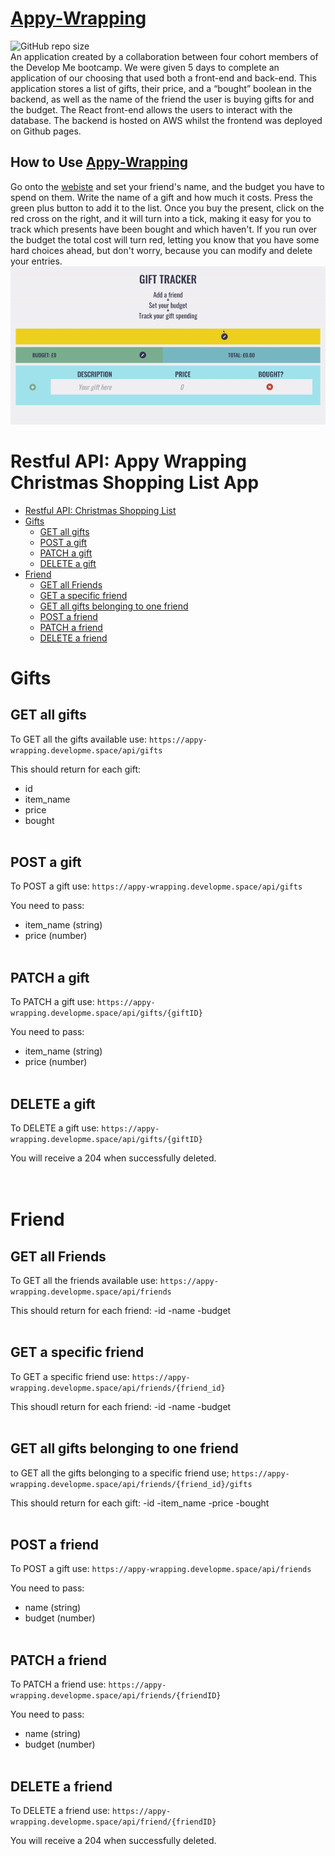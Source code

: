 # [Appy-Wrapping](https://nelboh.github.io/gift-tracker-app/?v) <br>
![GitHub repo size](https://img.shields.io/github/repo-size/appy-wrapping/gift-list-backend?logo=GitHub&style=for-the-badge) <br>
An application created by a collaboration between four cohort members of the Develop Me bootcamp. We were given 5 days to complete an application of our choosing that used both a front-end and back-end. This application stores a list of gifts, their price, and a “bought” boolean in the backend, as well as the name of the friend the user is buying gifts for and the budget. The React front-end allows the users to interact with the database. The backend is hosted on AWS whilst the frontend was deployed on Github pages.

## How to Use [Appy-Wrapping](https://nelboh.github.io/gift-tracker-app/?v)
Go onto the [webiste](https://nelboh.github.io/gift-tracker-app/?v) and set your friend's name, and the budget you have to spend on them. Write the name of a gift and how much it costs. Press the green plus button to add it to the list. Once you buy the present, click on the red cross on the right, and it will turn into a tick, making it easy for you to track which presents have been bought and which haven't. If you run over the budget the total cost will turn red, letting you know that you have some hard choices ahead, but don't worry, because you can modify and delete your entries. <br>
![gif demoing app](appyWrappingDemo.gif)


# Restful API: Appy Wrapping Christmas Shopping List App

- [Restful API: Christmas Shopping List](#restful-api-christmas-shopping-list)
- [Gifts](#gifts)
  - [GET all gifts](#get-all-gifts)
  - [POST a gift](#post-a-gift)
  - [PATCH a gift](#patch-a-gift)
  - [DELETE a gift](#delete-a-gift)
- [Friend](#friend)
  - [GET all Friends](#get-all-friends)
  - [GET a specific friend](#get-a-specific-friend)
  - [GET all gifts belonging to one friend](#get-all-gifts-belonging-to-one-friend)
  - [POST a friend](#post-a-friend)
  - [PATCH a friend](#patch-a-friend)
  - [DELETE a friend](#delete-a-friend)


# Gifts
## GET all gifts
To GET all the gifts available use:
`https://appy-wrapping.developme.space/api/gifts`

This should return for each gift:
- id
- item_name 
- price
- bought
<br><br>

## POST a gift
To POST a gift use:
`https://appy-wrapping.developme.space/api/gifts`

You need to pass:
- item_name (string)
- price (number)
<br><br>

## PATCH a gift
To PATCH a gift use:
`https://appy-wrapping.developme.space/api/gifts/{giftID}`

You need to pass:
- item_name (string)
- price (number)
<br><br>

## DELETE a gift
To DELETE a gift use:
`https://appy-wrapping.developme.space/api/gifts/{giftID}`

You will receive a 204 when successfully deleted.
<br><br><br>



# Friend
## GET all Friends
To GET all the friends available use:
`https://appy-wrapping.developme.space/api/friends`

This should return for each friend:
-id
-name
-budget
<br><br>

## GET a specific friend
To GET a specific friend use:
`https://appy-wrapping.developme.space/api/friends/{friend_id}`

This shoudl return for each friend:
-id
-name
-budget
<br><br>

## GET all gifts belonging to one friend
to GET all the gifts belonging to a specific friend use;
`https://appy-wrapping.developme.space/api/friends/{friend_id}/gifts`

This should return for each gift:
-id
-item_name
-price
-bought
<br><br>

## POST a friend
To POST a gift use:
`https://appy-wrapping.developme.space/api/friends`

You need to pass:
- name (string)
- budget (number)
<br><br>

## PATCH a friend
To PATCH a friend use:
`https://appy-wrapping.developme.space/api/friends/{friendID}`

You need to pass:
- name (string)
- budget (number)
<br><br>

## DELETE a friend
To DELETE a friend use:
`https://appy-wrapping.developme.space/api/friend/{friendID}`

You will receive a 204 when successfully deleted.
